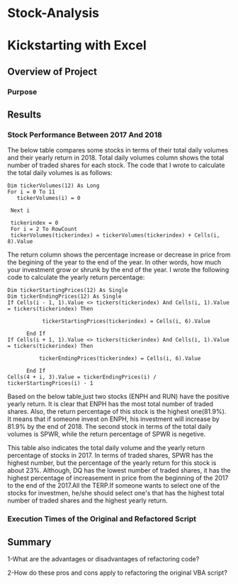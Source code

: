 # Stock-Analysis


# Kickstarting with Excel

## Overview of Project



### Purpose



## Results

### Stock Performance Between 2017 And 2018
The below table compares some stocks in terms of their total daily volumes and their yearly return in 2018. Total daily volumes column shows the total number of traded shares for each stock. The code that I wrote to calculate the total daily volumes is as follows:

    Dim tickerVolumes(12) As Long
    For i = 0 To 11
       tickerVolumes(i) = 0
     
     Next i
      
     tickerindex = 0
     For i = 2 To RowCount
     tickerVolumes(tickerindex) = tickerVolumes(tickerindex) + Cells(i, 8).Value

The return column shows the percentage increase or decrease in price from the begining of the year to the end of the year. In other words, how much your investment grow or shrunk by the end of the year. I wrote the following code to calculate the yearly return percentage:

    Dim tickerStartingPrices(12) As Single
    Dim tickerEndingPrices(12) As Single
    If Cells(i - 1, 1).Value <> tickers(tickerindex) And Cells(i, 1).Value = tickers(tickerindex) Then

               tickerStartingPrices(tickerindex) = Cells(i, 6).Value

          End If
    If Cells(i + 1, 1).Value <> tickers(tickerindex) And Cells(i, 1).Value = tickers(tickerindex) Then

              tickerEndingPrices(tickerindex) = Cells(i, 6).Value

          End If     
    Cells(4 + i, 3).Value = tickerEndingPrices(i) / tickerStartingPrices(i) - 1
    
Based on the below table,just two stocks (ENPH and RUN) have the positive yearly return. It is clear that ENPH has the most total number of traded shares. Also, the return percentage of this stock is the highest one(81.9%). It means that if someone invest on ENPH, his investment will increase by 81.9% by the end of 2018. The second stock in terms of the total daily volumes is SPWR, while the return percentage of SPWR is negetive.


This table also indicates the total daily volume and the yearly return percentage of stocks in 2017. In terms of traded shares, SPWR has the highest number, but the percentage of the yearly return for this stock is about 23%. Although, DQ has the lowest number of traded shares, it has the highest percentage of increasement in price from the beginning of the 2017 to the end of the 2017.All the TERP.If someone wants to select one of the stocks for investmen, he/she should select one's that has the highest total number of traded shares and the highest yearly return. 


### Execution Times of the Original and Refactored Script

## Summary

1-What are the advantages or disadvantages of refactoring code?

2-How do these pros and cons apply to refactoring the original VBA script?
